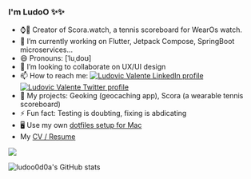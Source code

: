 ### I'm **LudoO** ✨✨ 

- ⌚🎾 Creator of Scora.watch, a tennis scoreboard for WearOs watch. 
- 🔭 I’m currently working on Flutter, Jetpack Compose, SpringBoot microservices...
- 😄 Pronouns: [ˈluˌdoʊ]
- 👯 I’m looking to collaborate on UX/UI design
- 📫 How to reach me: [![Ludovic Valente LinkedIn profile](https://imgur.com/8j33Glf.png "LinkedIn")](https://www.linkedin.com/in/ludovicvalente/)  [![Ludovic Valente Twitter profile](http://i.imgur.com/wWzX9uB.png "Twitter")](https://twitter.com/ludoo0d0a)
- 🏰 My projects: Geoking (geocaching app), Scora (a wearable tennis scoreboard)
- ⚡ Fun fact: Testing is doubting, fixing is abdicating
- 🖥️ Use my own [dotfiles setup for Mac](https://gist.github.com/ludoo0d0a/d358debdcca08b953168588cf9302c2b)
- My [CV / Resume](https://registry.jsonresume.org/ludoo0d0a)

<a href="https://www.buymeacoffee.com/ludoo"><img src="https://img.buymeacoffee.com/button-api/?text=Buy me a coffee&emoji=&slug=ludoo&button_colour=FF5F5F&font_colour=ffffff&font_family=Lato&outline_colour=000000&coffee_colour=FFDD00" /></a>

![ludoo0d0a's GitHub stats](https://github-readme-stats.vercel.app/api?username=ludoo0d0a&show_icons=true&theme=dark)
